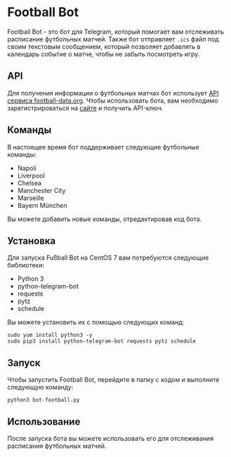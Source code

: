 # Football Bot

Football Bot - это бот для Telegram, который помогает вам отслеживать расписание футбольных матчей. Также бот отправляет `.ics` файл под своим текстовым сообщением, который позволяет добавлять в календарь событие о матче, чтобы не забыть посмотреть игру.

## API

Для получения информации о футбольных матчах бот использует [API сервиса football-data.org](https://www.football-data.org/). Чтобы использовать бота, вам необходимо зарегистрироваться на [сайте](https://www.football-data.org/) и получить API-ключ.

## Команды

В настоящее время бот поддерживает следующие футбольные команды:

- Napoli
- Liverpool
- Chelsea
- Manchester City
- Marseille
- Bayern München

Вы можете добавить новые команды, отредактировав код бота.

## Установка

Для запуска Fußball Bot на CentOS 7 вам потребуются следующие библиотеки:

- Python 3
- python-telegram-bot
- requests
- pytz
- schedule

Вы можете установить их с помощью следующих команд:

```
sudo yum install python3 -y
sudo pip3 install python-telegram-bot requests pytz schedule
```

## Запуск

Чтобы запустить Football Bot, перейдите в папку с кодом и выполните следующую команду:

`python3 bot-football.py`

## Использование

После запуска бота вы можете использовать его для отслеживания расписания футбольных матчей.